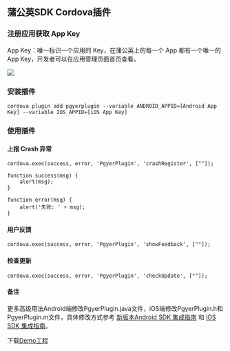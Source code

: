 ## 蒲公英SDK Cordova插件

### 注册应用获取 App Key

App Key：唯一标识一个应用的 Key，在蒲公英上的每一个 App 都有一个唯一的 App Key，开发者可以在应用管理页面首页查看。

![](https://static.pgyer.com/image/view/admin_images/1a2818d1f66c77a80970481b48a4145b)

### 安装插件

```
cordova plugin add pgyerplugin --variable ANDROID_APPID=[Android App Key] --variable IOS_APPID=[iOS App Key]
```

### 使用插件
#### 上报 Crash 异常

```
cordova.exec(success, error, 'PgyerPlugin', 'crashRegister', [""]);

function success(msg) {
    alert(msg);
}

function error(msg) {
    alert('失败: ' + msg);
}
```

#### 用户反馈
```
cordova.exec(success, error, 'PgyerPlugin', 'showFeedback', [""]);
```

#### 检查更新
```
cordova.exec(success, error, 'PgyerPlugin', 'checkUpdate', [""]);
```

#### 备注
更多高级用法Android端修改PgyerPlugin.java文件，iOS端修改PgyerPlugin.h和PgyerPlugin.m文件，具体修改方式参考 [新版本Android SDK 集成指南](https://www.pgyer.com/doc/view/new_sdk_android_guide) 和 [iOS SDK 集成指南](https://www.pgyer.com/doc/view/sdk_ios_guide)。

下载[Demo工程](https://github.com/rikyou215/PgyerPluginDemo)


